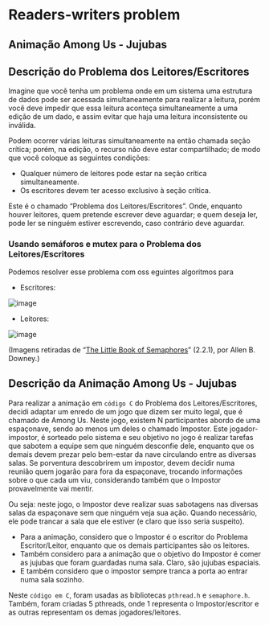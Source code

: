 # Readers-writers problem
## Animação Among Us - Jujubas

## Descrição do Problema dos Leitores/Escritores

Imagine que você tenha um problema onde em um sistema uma estrutura de dados pode ser acessada simultaneamente para realizar a leitura, porém você deve impedir que essa leitura aconteça simultaneamente a uma edição de um dado, e assim evitar que haja uma leitura inconsistente ou inválida. 

Podem ocorrer várias leituras simultaneamente na então chamada seção crítica; porém, na edição, o recurso não deve estar compartilhado; de modo que você coloque as seguintes condições:

* Qualquer número de leitores pode estar na seção crítica simultaneamente.
* Os escritores devem ter acesso exclusivo à seção crítica.

Este é o chamado “Problema dos Leitores/Escritores”. Onde, enquanto houver leitores, quem pretende escrever deve aguardar; e quem deseja ler, pode ler se ninguém estiver escrevendo, caso contrário deve aguardar.


### Usando semáforos e mutex para o Problema dos Leitores/Escritores 

Podemos resolver esse problema com oss eguintes algoritmos para

* Escritores:

![image](https://user-images.githubusercontent.com/6686318/118742390-b0d5c600-b826-11eb-84f8-03765be2e018.png)

* Leitores:

![image](https://user-images.githubusercontent.com/6686318/118742399-b501e380-b826-11eb-8abb-99c6bd7f1257.png)

(Imagens retiradas de “[The Little Book of Semaphores](https://greenteapress.com/semaphores/LittleBookOfSemaphores.pdf)” (2.2.1), por Allen B. Downey.)



## Descrição da Animação Among Us - Jujubas

Para realizar a animação em `código C` do Problema dos Leitores/Escritores, decidi adaptar um enredo de um jogo que dizem ser muito legal, que é chamado de Among Us. Neste jogo, existem N participantes abordo de uma espaçonave, sendo ao menos um deles o chamado Impostor. 
Este jogador-impostor, é sorteado pelo sistema e seu objetivo no jogo é realizar tarefas que sabotem a equipe sem que ninguém desconfie dele, enquanto que os demais devem prezar pelo bem-estar da nave circulando entre as diversas salas. Se porventura descobrirem um impostor, devem decidir numa reunião quem jogarão para fora da espaçonave, trocando informações sobre o que cada um viu, considerando também que o Impostor provavelmente vai mentir.

Ou seja: neste jogo, o Impostor deve realizar suas sabotagens nas diversas salas da espaçonave sem que ninguém veja sua ação. Quando necessário, ele pode trancar a sala que ele estiver (e claro que isso seria suspeito).

* Para a animação, considero que o Impostor é o escritor do Problema Escritor/Leitor, enquanto que os demais participantes são os leitores. 
* Também considero para a animação que o objetivo do Impostor é comer as jujubas que foram guardadas numa sala. Claro, são jujubas espaciais.
* E também considero que o impostor sempre tranca a porta ao entrar numa sala sozinho.

Neste `código em C`, foram usadas as bibliotecas `pthread.h` e `semaphore.h`. Também, foram criadas 5 pthreads, onde 1 representa o Impostor/escritor e as outras representam os demas  jogadores/leitores.

